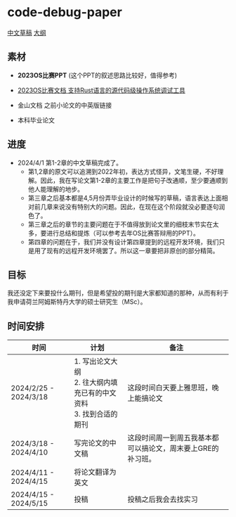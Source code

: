 # code-debug-paper

[中文草稿](./cn-draft.md)
[大纲](./outline.md)

## 素材
- **2023OS比赛PPT** (这个PPT的叙述思路比较好，值得参考)

- [2023OS比赛文档 支持Rust语言的源代码级操作系统调试工具](./支持Rust语言的源代码级操作系统调试工具/支持Rust语言的源代码级操作系统调试工具.md)

- 金山文档 之前小论文的中英版链接

- 本科毕业论文

## 进度

- 2024/4/1 第1-2章的中文草稿完成了。
  - 第1,2章的原文可以追溯到2022年初，表达方式怪异，文笔生硬，不好理解。因此，我在写论文第1-2章的主要工作是把句子改通顺，至少要通顺到他人能理解的地步。
  - 第三章之后基本都是4,5月份弄毕业设计的时候写的草稿，语言表达上面相对前几章来说没有特别大的问题。因此，在现在这个阶段就没必要逐句润色了。
  - 第三章之后的章节的主要问题在于不值得放到论文里的细枝末节实在太多，要进行总结和提炼（可以参考去年OS比赛答辩用的PPT）。
  - 第四章的问题在于，我们并没有设计第四章提到的远程开发环境，我们只是用了现有的远程开发环境罢了。所以这一章要把非原创的部分精简。

## 目标
我还没定下来要投什么期刊，但是希望投的期刊是大家都知道的那种，从而有利于我申请荷兰阿姆斯特丹大学的硕士研究生（MSc）。

## 时间安排

时间 | 计划 | 备注
----|------|------
2024/2/25 - 2024/3/18 | 1. 写出论文大纲 <br>2. 往大纲内填充已有的中文资料 <br>3. 找到合适的期刊 | 这段时间白天要上雅思班，晚上能搞论文
2024/3/18 - 2024/4/10 | 写完论文的中文稿 | 这段时间周一到周五我基本都可以搞论文，周末要上GRE的补习班。
2024/4/11 - 2024/4/15 | 将论文翻译为英文  | 
2024/4/15 - 2024/5/15 | 投稿 | 投稿之后我会去找实习

